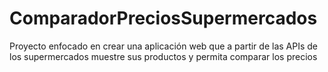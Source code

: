 # ComparadorPreciosSupermercados
Proyecto enfocado en crear una aplicación web que a partir de las APIs de los supermercados muestre sus productos y permita comparar los precios
